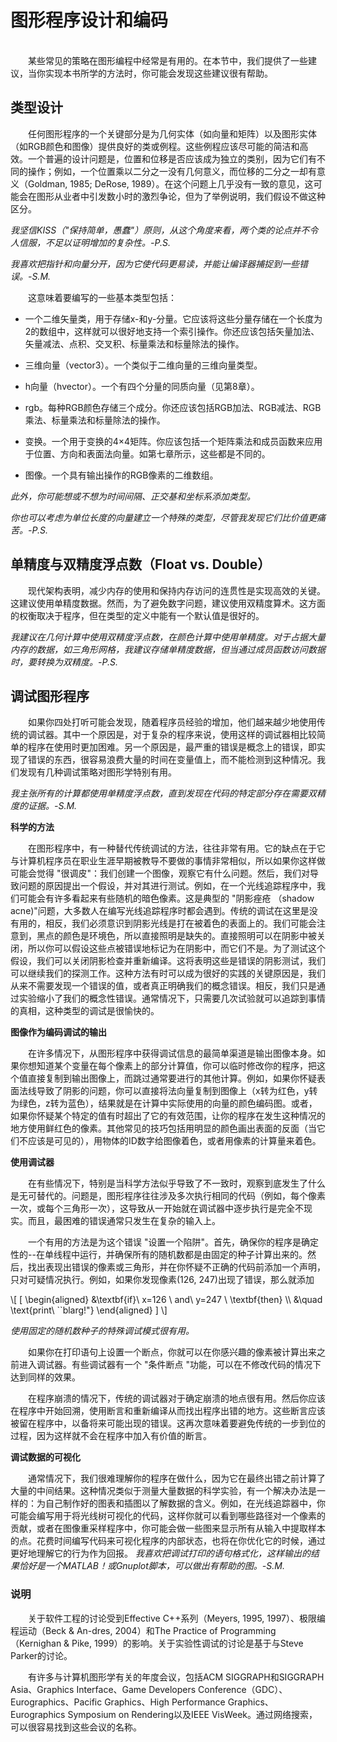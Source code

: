 # 图形程序设计和编码

<br/>
&emsp;&emsp;某些常见的策略在图形编程中经常是有用的。在本节中，我们提供了一些建议，当你实现本书所学的方法时，你可能会发现这些建议很有帮助。

## 类型设计
&emsp;&emsp;任何图形程序的一个关键部分是为几何实体（如向量和矩阵）以及图形实体（如RGB颜色和图像）提供良好的类或例程。这些例程应该尽可能的简洁和高效。一个普遍的设计问题是，位置和位移是否应该成为独立的类别，因为它们有不同的操作；例如，一个位置乘以二分之一没有几何意义，而位移的二分之一却有意义（Goldman, 1985; DeRose, 1989）。在这个问题上几乎没有一致的意见，这可能会在图形从业者中引发数小时的激烈争论，但为了举例说明，我们假设不做这种区分。

_我坚信KISS（"保持简单，愚蠢"）原则，从这个角度来看，两个类的论点并不令人信服，不足以证明增加的复杂性。-P.S._

_我喜欢把指针和向量分开，因为它使代码更易读，并能让编译器捕捉到一些错误。-S.M._

&emsp;&emsp;这意味着要编写的一些基本类型包括：
- 一个二维矢量类，用于存储x-和y-分量。它应该将这些分量存储在一个长度为2的数组中，这样就可以很好地支持一个索引操作。你还应该包括矢量加法、矢量减法、点积、交叉积、标量乘法和标量除法的操作。

- 三维向量（vector3）。一个类似于二维向量的三维向量类型。

- h向量（hvector）。一个有四个分量的同质向量（见第8章）。

- rgb。每种RGB颜色存储三个成分。你还应该包括RGB加法、RGB减法、RGB乘法、标量乘法和标量除法的操作。

- 变换。一个用于变换的4×4矩阵。你应该包括一个矩阵乘法和成员函数来应用于位置、方向和表面法向量。如第七章所示，这些都是不同的。

- 图像。一个具有输出操作的RGB像素的二维数组。

_此外，你可能想或不想为时间间隔、正交基和坐标系添加类型。_

_你也可以考虑为单位长度的向量建立一个特殊的类型，尽管我发现它们比价值更痛苦。-P.S._

## 单精度与双精度浮点数（Float vs. Double）

&emsp;&emsp;现代架构表明，减少内存的使用和保持内存访问的连贯性是实现高效的关键。这建议使用单精度数据。然而，为了避免数字问题，建议使用双精度算术。这方面的权衡取决于程序，但在类型的定义中能有一个默认值是很好的。

_我建议在几何计算中使用双精度浮点数，在颜色计算中使用单精度。对于占据大量内存的数据，如三角形网格，我建议存储单精度数据，但当通过成员函数访问数据时，要转换为双精度。-P.S._

## 调试图形程序

&emsp;&emsp;如果你四处打听可能会发现，随着程序员经验的增加，他们越来越少地使用传统的调试器。其中一个原因是，对于复杂的程序来说，使用这样的调试器相比较简单的程序在使用时更加困难。另一个原因是，最严重的错误是概念上的错误，即实现了错误的东西，很容易浪费大量的时间在变量值上，而不能检测到这种情况。我们发现有几种调试策略对图形学特别有用。

_我主张所有的计算都使用单精度浮点数，直到发现在代码的特定部分存在需要双精度的证据。-S.M._

**科学的方法**

&emsp;&emsp;在图形程序中，有一种替代传统调试的方法，往往非常有用。它的缺点在于它与计算机程序员在职业生涯早期被教导不要做的事情非常相似，所以如果你这样做可能会觉得 "很调皮"：我们创建一个图像，观察它有什么问题。然后，我们对导致问题的原因提出一个假设，并对其进行测试。例如，在一个光线追踪程序中，我们可能会有许多看起来有些随机的暗色像素。这是典型的 "阴影痤疮 （shadow acne)"问题，大多数人在编写光线追踪程序时都会遇到。传统的调试在这里是没有用的，相反，我们必须意识到阴影光线是打在被着色的表面上的。我们可能会注意到，黑点的颜色是环境色，所以直接照明是缺失的。直接照明可以在阴影中被关闭，所以你可以假设这些点被错误地标记为在阴影中，而它们不是。为了测试这个假设，我们可以关闭阴影检查并重新编译。这将表明这些是错误的阴影测试，我们可以继续我们的探测工作。这种方法有时可以成为很好的实践的关键原因是，我们从来不需要发现一个错误的值，或者真正明确我们的概念错误。相反，我们只是通过实验缩小了我们的概念性错误。通常情况下，只需要几次试验就可以追踪到事情的真相，这种类型的调试是很愉快的。

**图像作为编码调试的输出**

&emsp;&emsp;在许多情况下，从图形程序中获得调试信息的最简单渠道是输出图像本身。如果你想知道某个变量在每个像素上的部分计算值，你可以临时修改你的程序，把这个值直接复制到输出图像上，而跳过通常要进行的其他计算。例如，如果你怀疑表面法线导致了阴影的问题，你可以直接将法向量复制到图像上（x转为红色，y转为绿色，z转为蓝色），结果就是在计算中实际使用的向量的颜色编码图。或者，如果你怀疑某个特定的值有时超出了它的有效范围，让你的程序在发生这种情况的地方使用鲜红色的像素。其他常见的技巧包括用明显的颜色画出表面的反面（当它们不应该是可见的），用物体的ID数字给图像着色，或者用像素的计算量来着色。

**使用调试器**

&emsp;&emsp;在有些情况下，特别是当科学方法似乎导致了不一致时，观察到底发生了什么是无可替代的。问题是，图形程序往往涉及多次执行相同的代码（例如，每个像素一次，或每个三角形一次），这导致从一开始就在调试器中逐步执行是完全不现实。而且，最困难的错误通常只发生在复杂的输入上。

&emsp;&emsp;一个有用的方法是为这个错误 "设置一个陷阱"。首先，确保你的程序是确定性的--在单线程中运行，并确保所有的随机数都是由固定的种子计算出来的。然后，找出表现出错误的像素或三角形，并在你怀疑不正确的代码前添加一个声明，只对可疑情况执行。例如，如果你发现像素(126, 247)出现了错误，那么就添加

\\[
\[
  \begin{aligned}
  &\textbf{if}\ x=126 \ and\ y=247 \ \textbf{then} \\\\
  &\quad \text{print\ ``blarg!"}
  \end{aligned}
\]
\\]


_使用固定的随机数种子的特殊调试模式很有用。_

&emsp;&emsp;如果你在打印语句上设置一个断点，你就可以在你感兴趣的像素被计算出来之前进入调试器。有些调试器有一个 "条件断点 "功能，可以在不修改代码的情况下达到同样的效果。

&emsp;&emsp;在程序崩溃的情况下，传统的调试器对于确定崩溃的地点很有用。然后你应该在程序中开始回溯，使用断言和重新编译从而找出程序出错的地方。这些断言应该被留在程序中，以备将来可能出现的错误。这再次意味着要避免传统的一步到位的过程，因为这样就不会在程序中加入有价值的断言。

**调试数据的可视化**

&emsp;&emsp;通常情况下，我们很难理解你的程序在做什么，因为它在最终出错之前计算了大量的中间结果。这种情况类似于测量大量数据的科学实验，有一个解决办法是一样的：为自己制作好的图表和插图以了解数据的含义。例如，在光线追踪器中，你可能会编写用于将光线树可视化的代码，这样你就可以看到哪些路径对一个像素的贡献，或者在图像重采样程序中，你可能会做一些图来显示所有从输入中提取样本的点。花费时间编写代码来可视化程序的内部状态，也将在你优化它的时候，通过更好地理解它的行为作为回报。
_我喜欢把调试打印的语句格式化，这样输出的结果恰好是一个MATLAB！或Gnuplot脚本，可以做出有帮助的图。-S.M._

### 说明

&emsp;&emsp;关于软件工程的讨论受到Effective C++系列（Meyers, 1995, 1997）、极限编程运动（Beck & An-dres, 2004）和The Practice of Programming（Kernighan & Pike, 1999）的影响。关于实验性调试的讨论是基于与Steve Parker的讨论。

&emsp;&emsp;有许多与计算机图形学有关的年度会议，包括ACM SIGGRAPH和SIGGRAPH Asia、Graphics Interface、Game Developers Conference（GDC）、Eurographics、Pacific Graphics、High Performance Graphics、Eurographics Symposium on Rendering以及IEEE VisWeek。通过网络搜索，可以很容易找到这些会议的名称。